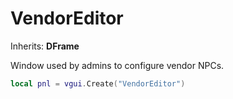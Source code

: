 # VendorEditor

Inherits: **DFrame**

Window used by admins to configure vendor NPCs.

```lua
local pnl = vgui.Create("VendorEditor")
```
